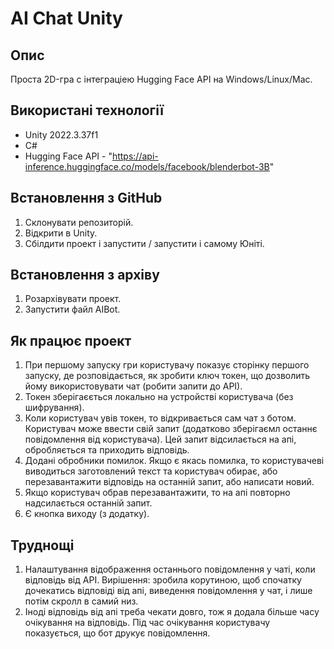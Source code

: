 # AI Chat Unity
## Опис
Проста 2D-гра с інтеграціею Hugging Face API на Windows/Linux/Mac.

## Використані технології
- Unity 2022.3.37f1
- C#
- Hugging Face API - "https://api-inference.huggingface.co/models/facebook/blenderbot-3B"

## Встановлення з GitHub
1. Склонувати репозиторій.
2. Відкрити в Unity.
3. Сбілдити проект і запустити / запустити і самому Юніті.

## Встановлення з архіву
1. Розархівувати проект.
2. Запустити файл AIBot.

## Як працює проект
1. При першому запуску гри користувачу показує сторінку першого запуску, де розповідається, як зробити ключ токен, що дозволить йому використовувати чат (робити запити до АРІ).
2. Токен зберігаєється локально на устройстві користувача (без шифрування).
3. Коли користувач увів токен, то відкривається сам чат з ботом. Користувач може ввести свій запит (додатково зберігаємл останнє повідомлення від користувача). Цей запит відсилається на апі, обробляється та приходить відповідь.
4. Додані обробники помилок. Якщо є якась помилка, то користувачеві виводиться заготовлений текст та користувач обирає, або перезавантажити відповідь на останній запит, або написати новий.
5. Якщо користувач обрав перезавантажити, то на апі повторно надсилається останній запит.
6. Є кнопка виходу (з додатку).

## Труднощі
1. Налаштування відображення останнього повідомлення у чаті, коли відповідь від АРІ. Вирішення: зробила корутиною, щоб спочатку дочекатись відповіді від апі, виведення повідомлення у чат, і лише потім скролл в самий низ.
2. Іноді відповідь від апі треба чекати довго, тож я додала більше часу очікування на відповідь. Під час очікування користувачу показується, що бот друкує повідомлення.